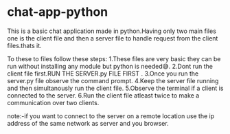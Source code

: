 # chat-app-python
This is a basic chat application made in python.Having only two main files one is the client file and then a server file to handle request from the client files.thats it.



To these to files follow these steps:
1.These files are very basic they can be run without installing any module but python is needed😅.
2.Dont run the client file first.RUN THE SERVER.py FILE FIRST .
3.Once you run the server.py file observe the command prompt.
4.Keep the server file running and then simultanously run the client file.
5.Observe the terminal if a client is connected to the server.
6.Run the client file atleast twice to make a communication over two clients.


note:-if you want to connect to the server on a remote location use the
ip address of the same network as server and you browser.
